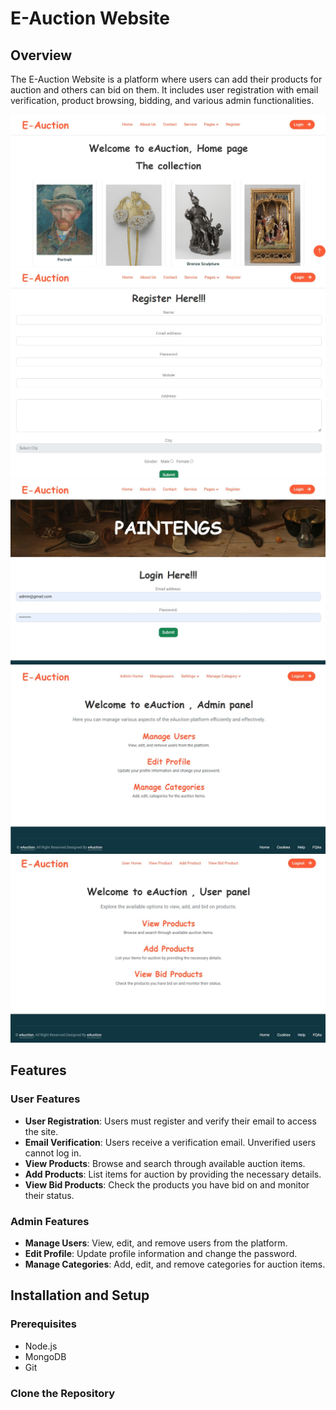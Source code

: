 # E-Auction Website

## Overview
The E-Auction Website is a platform where users can add their products for auction and others can bid on them. It includes user registration with email verification, product browsing, bidding, and various admin functionalities.


 <img src="https://github.com/architbatham/E-auction/blob/main/eAuction/UI/public/assets/img/Website%20images/1%20Home%20.jpg?raw=true" alt="Home page">
 <img src="https://github.com/architbatham/E-auction/blob/main/eAuction/UI/public/assets/img/Website%20images/2%20Register.jpg?raw=true" alt="Register page">
 <img src="https://github.com/architbatham/E-auction/blob/main/eAuction/UI/public/assets/img/Website%20images/3%20login.jpg?raw=true" alt="Login page">
 <img src="https://github.com/architbatham/E-auction/blob/main/eAuction/UI/public/assets/img/Website%20images/4%20Admin.jpg?raw=true" alt="Admin page">
  <img src="https://github.com/architbatham/E-auction/blob/main/eAuction/UI/public/assets/img/Website%20images/5%20User.jpg?raw=true" alt="Userpage">


## Features

### User Features
- **User Registration**: Users must register and verify their email to access the site.
- **Email Verification**: Users receive a verification email. Unverified users cannot log in.
- **View Products**: Browse and search through available auction items.
- **Add Products**: List items for auction by providing the necessary details.
- **View Bid Products**: Check the products you have bid on and monitor their status.

### Admin Features
- **Manage Users**: View, edit, and remove users from the platform.
- **Edit Profile**: Update profile information and change the password.
- **Manage Categories**: Add, edit, and remove categories for auction items.

## Installation and Setup

### Prerequisites
- Node.js
- MongoDB
- Git

### Clone the Repository
```bash
